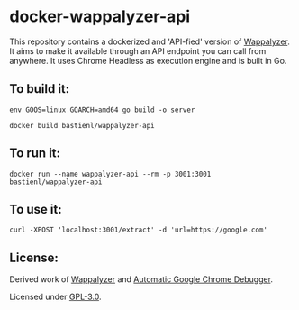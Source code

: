 docker-wappalyzer-api
=====

This repository contains a dockerized and 'API-fied' version of [Wappalyzer](https://github.com/AliasIO/Wappalyzer). It aims to make it available through an API endpoint you can call from anywhere. It uses Chrome Headless as execution engine and is built in Go.

## To build it:
```
env GOOS=linux GOARCH=amd64 go build -o server

docker build bastienl/wappalyzer-api
```

## To run it:
```
docker run --name wappalyzer-api --rm -p 3001:3001 bastienl/wappalyzer-api
```

## To use it:

```
curl -XPOST 'localhost:3001/extract' -d 'url=https://google.com'
```

## License:

Derived work of [Wappalyzer](https://github.com/AliasIO/Wappalyzer/tree/master/src/drivers/npm) and [Automatic Google Chrome Debugger](https://github.com/wirepair/autogcd).

Licensed under [GPL-3.0](https://opensource.org/licenses/GPL-3.0).
